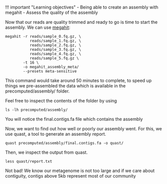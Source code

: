 !!! important "Learning objectives"
    - Being able to create an assembly with megahit
    - Assess the quality of the assembly

Now that our reads are quality trimmed and ready to go is time to start the assembly. We can use [megahit](https://github.com/voutcn/megahit):

    megahit -r reads/sample_0.fq.gz, \
               reads/sample_1.fq.gz, \
               reads/sample_2.fq.gz, \
               reads/sample_3.fq.gz, \
               reads/sample_4.fq.gz, \
               reads/sample_5.fq.gz \
            -t 16 \
            -o megahit_assembly_meta/
            --presets meta-sensitive

This command would take around 50 minutes to complete, to speed up things we pre-assembled the data which is available in the precomputed/assembly/ folder. 

Feel free to inspect the contents of the folder by using

    ls -lh precomputed/assembly/

You will notice the final.contigs.fa file which contains the assembly

Now, we want to find out how well or poorly our assembly went. For this, we use quast, a tool to generate an assembly report.

    quast precomputed/assembly/final.contigs.fa -o quast/

Then, we inspect the output from quast. 

    less quast/report.txt

Not bad! We know our metagenome is not too large and if we care about contiguity, contigs above 5kb represent most of our community